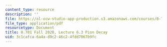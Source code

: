 ```yaml
---
content_type: resource
description: ''
file: https://ol-ocw-studio-app-production.s3.amazonaws.com/courses/8-701-introduction-to-nuclear-and-particle-physics-fall-2020/3c1cafca6a4ad9c246c24fdd7067b9fc_MIT8_701f20_lec6.3.pdf
file_type: application/pdf
resourcetype: Document
title: 8.701 Fall 2020, Lecture 6.3 Pion Decay
uid: 3c1cafca-6a4a-d9c2-46c2-4fdd7067b9fc
---
```

